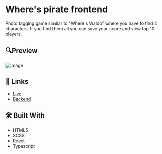 # Where's pirate frontend
Photo tagging game similar to "Where's Waldo" where you have to find 4 characters.
If you find them all you can save your score and view top 10 players.
## 🔍Preview
![image]()
## 🔗 Links
- [Live]()
- [Backend](https://github.com/Kacegz/wheres-pirate-backend)
## 🛠️ Built With
- HTML5
- SCSS
- React
- Typescript
